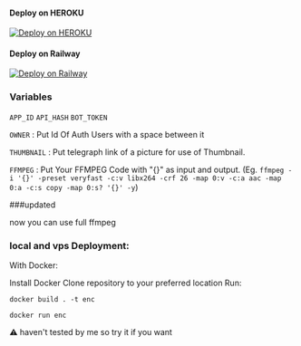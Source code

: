 #### Deploy on HEROKU
[![Deploy on HEROKU](https://www.herokucdn.com/deploy/button.svg)](https://dashboard.heroku.com/new?template=https%3A%2F%2Fgithub.com%2F2204852%2FCIDANIMECOMPRESS)

#### Deploy on Railway
[![Deploy on Railway](https://railway.app/button.svg)](https://railway.app/new/template/P2jqdk)



### Variables
`APP_ID` `API_HASH` `BOT_TOKEN`

`OWNER` : Put Id Of Auth Users with a space between it

`THUMBNAIL` : Put telegraph link of a picture for use of Thumbnail.

`FFMPEG` : Put Your FFMPEG Code with "{}" as input and output. (Eg. `ffmpeg -i '{}' -preset veryfast -c:v libx264 -crf 26 -map 0:v -c:a aac -map 0:a -c:s copy -map 0:s? '{}' -y`)

###updated

now you can use full ffmpeg 

### local and vps Deployment:
With Docker:

Install Docker
Clone repository to your preferred location
Run:

`docker build . -t enc`

`docker run enc`


⚠️ haven't tested by me so try it if you want 
